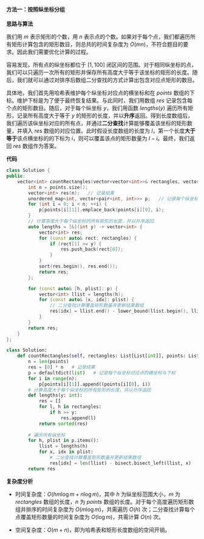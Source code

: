 #### 方法一：按照纵坐标分组

**思路与算法**

我们用 $m$ 表示矩形的个数，用 $n$ 表示点的个数。如果对于每个点，我们都遍历所有矩形计算包含的矩形数目，则总共的时间复杂度为 $O(mn)$，不符合题目的要求。因此我们需要优化计算的过程。

容易发现，所有点的纵坐标都位于 $[1, 100]$ 闭区间的范围。对于相同纵坐标的点，我们可以只遍历一次所有的矩形并保存所有高度大于等于该坐标的矩形的长度。随后，我们就可以通过对排序后数组二分查找的方式计算出包含对应点矩形的数目。

具体地，我们首先用哈希表维护每个纵坐标对应点的横坐标和在 $\textit{points}$ 数组的下标。维护下标是为了便于最终恢复结果。与此同时，我们用数组 $\textit{res}$ 记录包含每个点的矩形数目。随后，对于每个纵坐标 $y$，我们用函数 $\textit{lengths}(y)$ 遍历所有矩形，记录所有高度大于等于 $y$ 的矩形的长度，并以**升序**返回。得到长度数组后，我们遍历该纵坐标对应的所有点，并通过**二分查找**计算能够覆盖该坐标的矩形数量，并填入 $\textit{res}$ 数组的对应位置。此时假设长度数组的长度为 $l$，第一个长度**大于等于**该点横坐标的的下标为 $i$，则可以覆盖该点的矩形数量为 $l - i$。最终，我们返回 $\textit{res}$ 数组作为答案。


**代码**

```C++ [sol1-C++]
class Solution {
public:
    vector<int> countRectangles(vector<vector<int>>& rectangles, vector<vector<int>>& points) {
        int n = points.size();
        vector<int> res(n);   // 记录结果
        unordered_map<int, vector<pair<int, int>>> p;   // 记录每个纵坐标对应点的横坐标与下标
        for (int i = 0; i < n; ++i) {
            p[points[i][1]].emplace_back(points[i][0], i);
        }
        // 计算高度大于每个纵坐标的所有矩形的长度，并以升序返回
        auto lengths = [&](int y) -> vector<int> {
            vector<int> res;
            for (const auto& rect: rectangles) {
                if (rect[1] >= y) {
                    res.push_back(rect[0]);
                }
            }
            sort(res.begin(), res.end());
            return res;
        };

        for (const auto& [h, plist]: p) {
            vector<int> llist = lengths(h);
            for (const auto& [x, idx]: plist) {
                // 二分查找计算覆盖矩形数量并更新结果数组
                res[idx] = llist.end() - lower_bound(llist.begin(), llist.end(), x);
            }
        }
        return res;
    }
};
```


```Python [sol1-Python3]
class Solution:
    def countRectangles(self, rectangles: List[List[int]], points: List[List[int]]) -> List[int]:
        n = len(points)
        res = [0] * n   # 记录结果
        p = defaultdict(list)   # 记录每个纵坐标对应点的横坐标与下标
        for i in range(n):
            p[points[i][1]].append((points[i][0], i))
        # 计算高度大于每个纵坐标的所有矩形的长度，并以升序返回
        def lengths(y: int):
            res = []
            for l, h in rectangles:
                if h >= y:
                    res.append(l)
            return sorted(res)
        
        # 遍历所有纵坐标
        for h, plist in p.items():
            llist = lengths(h)
            for x, idx in plist:
                # 二分查找计算覆盖矩形数量并更新结果数组
                res[idx] = len(llist) - bisect.bisect_left(llist, x)
        return res

```


**复杂度分析**

- 时间复杂度：$O(hm\log m + n\log m)$，其中 $h$ 为纵坐标范围大小，$m$ 为 $\textit{rectangles}$ 数组的长度，$n$ 为 $\textit{points}$ 数组的长度。对于每个高度遍历矩形数组并排序的时间复杂度为 $O(m\log m)$，共需遍历 $O(h)$ 次；二分查找计算每个点覆盖矩形数量的时间复杂度为 $O(\log m)$，共需计算 $O(n)$ 次。

- 空间复杂度：$O(m + n)$，即为哈希表和矩形长度数组的空间开销。